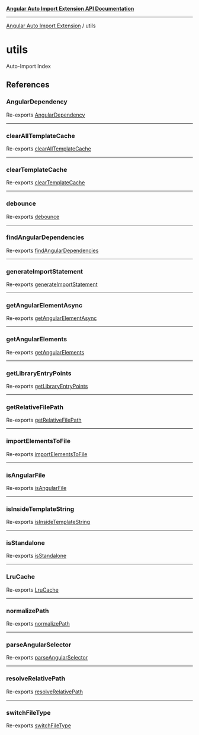 [**Angular Auto Import Extension API Documentation**](README.md)

***

[Angular Auto Import Extension](README.md) / utils

# utils

Auto-Import Index

## References

### AngularDependency

Re-exports [AngularDependency](utils/package-json.md#angulardependency)

***

### clearAllTemplateCache

Re-exports [clearAllTemplateCache](utils/template-detection.md#clearalltemplatecache)

***

### clearTemplateCache

Re-exports [clearTemplateCache](utils/template-detection.md#cleartemplatecache)

***

### debounce

Re-exports [debounce](utils/debounce.md#debounce)

***

### findAngularDependencies

Re-exports [findAngularDependencies](utils/package-json.md#findangulardependencies)

***

### generateImportStatement

Re-exports [generateImportStatement](utils/angular.md#generateimportstatement)

***

### getAngularElementAsync

Re-exports [getAngularElementAsync](utils/angular.md#getangularelementasync)

***

### getAngularElements

Re-exports [getAngularElements](utils/angular.md#getangularelements)

***

### getLibraryEntryPoints

Re-exports [getLibraryEntryPoints](utils/package-json.md#getlibraryentrypoints)

***

### getRelativeFilePath

Re-exports [getRelativeFilePath](utils/path.md#getrelativefilepath)

***

### importElementsToFile

Re-exports [importElementsToFile](utils/import.md#importelementstofile)

***

### isAngularFile

Re-exports [isAngularFile](utils/angular.md#isangularfile)

***

### isInsideTemplateString

Re-exports [isInsideTemplateString](utils/template-detection.md#isinsidetemplatestring)

***

### isStandalone

Re-exports [isStandalone](utils/angular.md#isstandalone)

***

### LruCache

Re-exports [LruCache](utils/cache.md#lrucache)

***

### normalizePath

Re-exports [normalizePath](utils/path.md#normalizepath)

***

### parseAngularSelector

Re-exports [parseAngularSelector](utils/angular.md#parseangularselector)

***

### resolveRelativePath

Re-exports [resolveRelativePath](utils/angular.md#resolverelativepath)

***

### switchFileType

Re-exports [switchFileType](utils/path.md#switchfiletype)
